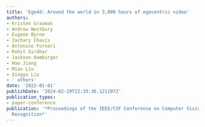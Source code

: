 ```yaml
---
title: 'Ego4d: Around the world in 3,000 hours of egocentric video'
authors:
- Kristen Grauman
- Andrew Westbury
- Eugene Byrne
- Zachary Chavis
- Antonino Furnari
- Rohit Girdhar
- Jackson Hamburger
- Hao Jiang
- Miao Liu
- Xingyu Liu
- ' others'
date: '2022-01-01'
publishDate: '2024-02-29T22:35:36.121197Z'
publication_types:
- paper-conference
publication: '*Proceedings of the IEEE/CVF Conference on Computer Vision and Pattern
  Recognition*'
---
```

